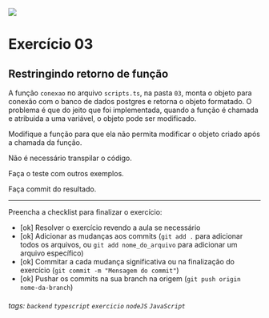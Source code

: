 ![](https://i.imgur.com/xG74tOh.png)

# Exercício 03

## Restringindo retorno de função

A função `conexao` no arquivo `scripts.ts`, na pasta `03`, monta o objeto para conexão com o banco de dados postgres e retorna o objeto formatado. O problema é que do jeito que foi implementada, quando a função é chamada e atribuida a uma variável, o objeto pode ser modificado.

Modifique a função para que ela não permita modificar o objeto criado após a chamada da função.

Não é necessário transpilar o código.

Faça o teste com outros exemplos.

Faça commit do resultado.

---

Preencha a checklist para finalizar o exercício:

-   [ok] Resolver o exercício revendo a aula se necessário
-   [ok] Adicionar as mudanças aos commits (`git add .` para adicionar todos os arquivos, ou `git add nome_do_arquivo` para adicionar um arquivo específico)
-   [ok] Commitar a cada mudança significativa ou na finalização do exercício (`git commit -m "Mensagem do commit"`)
-   [ok] Pushar os commits na sua branch na origem (`git push origin nome-da-branch`)

###### tags: `backend` `typescript` `exercicio` `nodeJS` `JavaScript`
